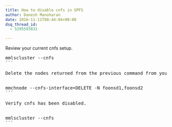 ```yaml
---
title: How to disable cnfs in GPFS
author: Danesh Manoharan
date: 2016-11-11T08:44:04+00:00
dsq_thread_id:
  - 5295593831

---
```

Review your current cnfs setup.

<pre class="theme:shell-default lang:sh decode:true">mmlscluster --cnfs
```

Delete the nodes returned from the previous command from your cnfs configuration.

<pre class="theme:shell-default lang:sh decode:true">mmchnode --cnfs-interface=DELETE -N foonsd1,foonsd2
```

Verify cnfs has been disabled.

<pre class="theme:shell-default lang:sh decode:true">mmlscluster --cnfs
```

 